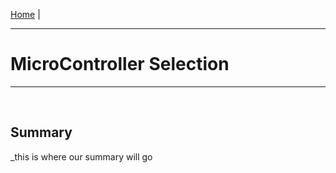 [Home](https://team307.github.io/) | 

---
# MicroController Selection
---

<br/>

## Summary

_this is where our summary will go
